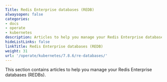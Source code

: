 ```yaml
---
Title: Redis Enterprise databases (REDB)
alwaysopen: false
categories:
- docs
- operate
- kubernetes
description: Articles to help you manage your Redis Enterprise databases (REDBs).
hideListLinks: false
linkTitle: Redis Enterprise databases (REDB)
weight: 31
url: '/operate/kubernetes/7.8.6/re-databases/'
---
```


This section contains articles to help you manage your Redis Enterprise databases (REDBs).



